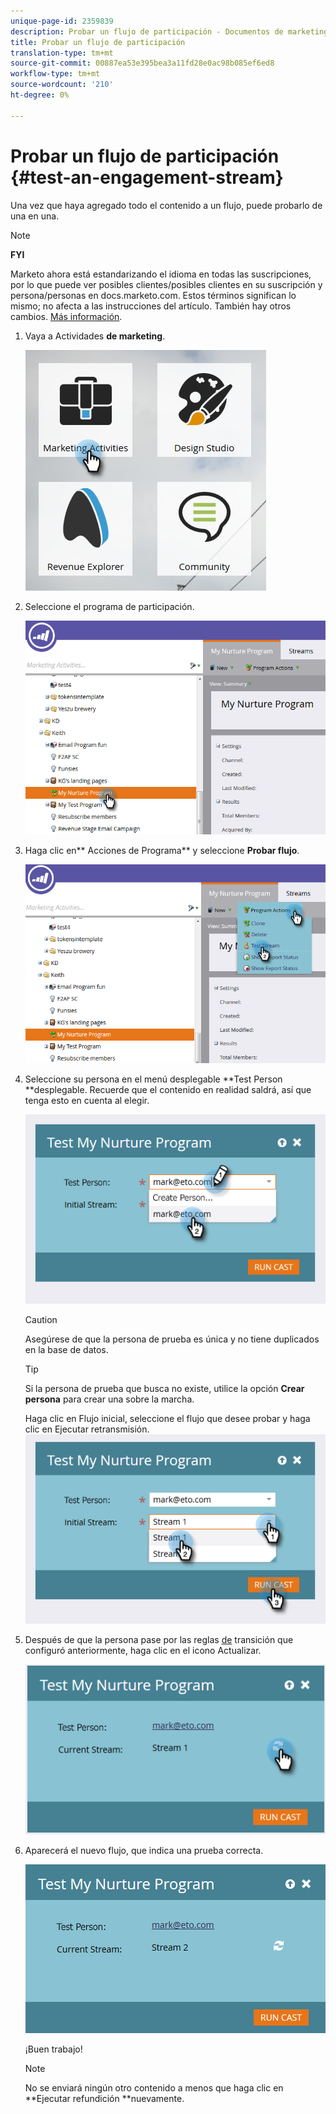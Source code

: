 ```yaml
---
unique-page-id: 2359839
description: Probar un flujo de participación - Documentos de marketing - Documentación del producto
title: Probar un flujo de participación
translation-type: tm+mt
source-git-commit: 00887ea53e395bea3a11fd28e0ac98b085ef6ed8
workflow-type: tm+mt
source-wordcount: '210'
ht-degree: 0%

---
```



# Probar un flujo de participación {#test-an-engagement-stream}

Una vez que haya agregado todo el contenido a un flujo, puede probarlo de una en una.

>[!NOTE]
>
>**FYI**
>
>Marketo ahora está estandarizando el idioma en todas las suscripciones, por lo que puede ver posibles clientes/posibles clientes en su suscripción y persona/personas en docs.marketo.com. Estos términos significan lo mismo; no afecta a las instrucciones del artículo. También hay otros cambios. [Más información](http://docs.marketo.com/display/DOCS/Updates+to+Marketo+Terminology).

1. Vaya a Actividades **de marketing**.

   ![](assets/one.png)

1. Seleccione el programa de participación.

   ![](assets/two.png)

1. Haga clic en** Acciones de Programa** y seleccione **Probar flujo**.

   ![](assets/three.png)

1. Seleccione su persona en el menú desplegable **Test Person **desplegable. Recuerde que el contenido en realidad saldrá, así que tenga esto en cuenta al elegir.

   ![](assets/four-rubix.png)

   >[!CAUTION]
   >
   >Asegúrese de que la persona de prueba es única y no tiene duplicados en la base de datos.

   >[!TIP]
   >
   >Si la persona de prueba que busca no existe, utilice la opción **Crear persona** para crear una sobre la marcha.

   Haga clic en Flujo inicial, seleccione el flujo que desee probar y haga clic en Ejecutar retransmisión.
   ![](assets/five-rubiks.png)

1. Después de que la persona pase por las reglas [de](transition-people-between-engagement-streams.md) transición que configuró anteriormente, haga clic en el icono Actualizar.

   ![](assets/six-rubiks.png)

1. Aparecerá el nuevo flujo, que indica una prueba correcta.

   ![](assets/seven-rubiks.png)

   ¡Buen trabajo!

   >[!NOTE]
   >
   >No se enviará ningún otro contenido a menos que haga clic en **Ejecutar refundición **nuevamente.

